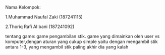Nama Kelompok:

1.Muhammad Naufal Zaki (187241115)

2.Thoriq Rafi Al bani (187241092)

tentang game: game pengambilan stik. game yang dimainkan oleh user vs komputer,dengan aturan yang cukup simple
yaitu dengan mengambil stik antara 1-3, yang mengambil stik paling akhir dia yang kalah
